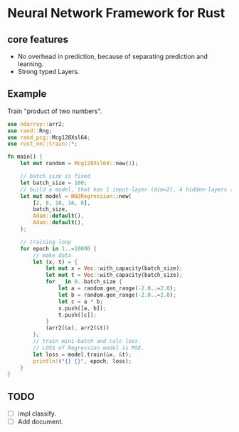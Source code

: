 # Neural Network Framework for Rust

## core features

* No overhead in prediction, because of separating prediction and learning.
* Strong typed Layers.

## Example

Train "product of two numbers".

```rust
use ndarray::arr2;
use rand::Rng;
use rand_pcg::Mcg128Xsl64;
use rust_nn::train::*;

fn main() {
    let mut random = Mcg128Xsl64::new(1);

    // batch size is fixed
    let batch_size = 100;
    // build a model, that has 1 input-layer (dim=2), 4 hidden-layers (dim=8,16,16,8)
    let mut model = NN3Regression::new(
        [2, 8, 16, 16, 8],
        batch_size,
        Adam::default(),
        Adam::default(),
    );

    // training loop
    for epoch in 1..=10000 {
        // make data
        let (x, t) = {
            let mut x = Vec::with_capacity(batch_size);
            let mut t = Vec::with_capacity(batch_size);
            for _ in 0..batch_size {
                let a = random.gen_range(-2.0..=2.0);
                let b = random.gen_range(-2.0..=2.0);
                let c = a * b;
                x.push([a, b]);
                t.push([c]);
            }
            (arr2(&x), arr2(&t))
        };
        // train mini-batch and calc loss.
        // LOSS of Regression model is MSE.
        let loss = model.train(&x, &t);
        println!("{} {}", epoch, loss);
    }
}
```

## TODO

* [ ] impl classify.
* [ ] Add document.
